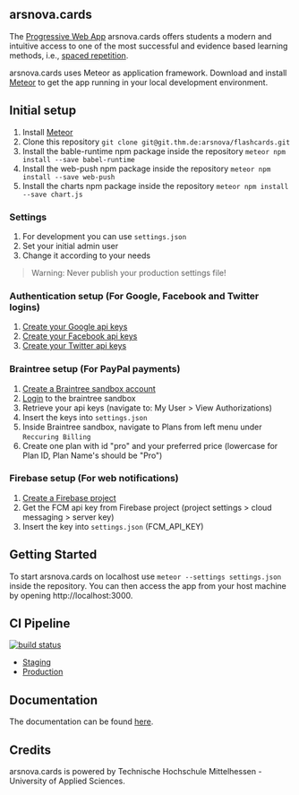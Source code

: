 arsnova.cards
---
The [Progressive Web App](https://en.wikipedia.org/wiki/Progressive_web_app) arsnova.cards offers students a modern and intuitive access to one of the most successful and evidence based learning methods, i.e., [spaced repetition](https://en.wikipedia.org/wiki/Spaced_repetition).

arsnova.cards uses Meteor as application framework. Download and install [Meteor](https://www.meteor.com/) to get the app running in your local development environment.


## Initial setup
1. Install [Meteor](https://www.meteor.com/)
2. Clone this repository `git clone git@git.thm.de:arsnova/flashcards.git`
3. Install the bable-runtime npm package inside the repository `meteor npm install --save babel-runtime`
4. Install the web-push npm package inside the repository `meteor npm install --save web-push`
5. Install the charts npm package inside the repository `meteor npm install --save chart.js`


### Settings
1. For development you can use  `settings.json`
2. Set your initial admin user
3. Change it according to your needs

> Warning: Never publish your production settings file!


### Authentication setup (For Google, Facebook and Twitter logins)
1. [Create your Google api keys](https://console.developers.google.com/)
2. [Create your Facebook api keys](https://developers.facebook.com/)
3. [Create your Twitter api keys](https://apps.twitter.com/)


### Braintree setup (For PayPal payments)
1. [Create a Braintree sandbox account](https://www.braintreepayments.com/get-started)
2. [Login](https://sandbox.braintreegateway.com/login) to the braintree sandbox
3. Retrieve your api keys (navigate to: My User > View Authorizations)
4. Insert the keys into `settings.json`
5. Inside Braintree sandbox, navigate to Plans from left menu under `Reccuring Billing`
6. Create one plan with id "pro" and your preferred price (lowercase for Plan ID, Plan Name's should be "Pro")


### Firebase setup (For web notifications)
1. [Create a Firebase project](https://console.firebase.google.com/)
2. Get the FCM api key from Firebase project (project settings > cloud messaging > server key)
3. Insert the key into `settings.json` (FCM_API_KEY)


## Getting Started
To start arsnova.cards on localhost use `meteor --settings settings.json` inside the repository. You can then access the app from your host machine by opening http://localhost:3000.


## CI Pipeline
[![build status](https://git.thm.de/arsnova/flashcards/badges/staging/build.svg)](https://git.thm.de/arsnova/flashcards/commits/staging)


- [Staging](http://cards-staging.mni.thm.de)
- [Production](https://arsnova.cards)


## Documentation 
The documentation can be found [here](https://cards-staging.mni.thm.de/jsdoc/).


## Credits
arsnova.cards is powered by Technische Hochschule Mittelhessen - University of Applied Sciences.
